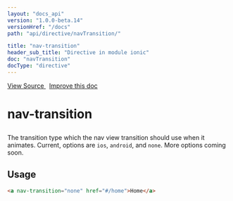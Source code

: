 ```yaml
---
layout: "docs_api"
version: "1.0.0-beta.14"
versionHref: "/docs"
path: "api/directive/navTransition/"

title: "nav-transition"
header_sub_title: "Directive in module ionic"
doc: "navTransition"
docType: "directive"
---
```


<div class="improve-docs">
  <a href='http://github.com/driftyco/ionic/tree/1.x/js/angular/directive/navTransition.js#L1'>
    View Source
  </a>
  &nbsp;
  <a href='http://github.com/driftyco/ionic/edit/master/js/angular/directive/navTransition.js#L1'>
    Improve this doc
  </a>
</div>




<h1 class="api-title">

  nav-transition



</h1>





The transition type which the nav view transition should use when it animates.
Current, options are `ios`, `android`, and `none`. More options coming soon.








  
<h2 id="usage">Usage</h2>
  
```html
<a nav-transition="none" href="#/home">Home</a>
```
  
  

  





